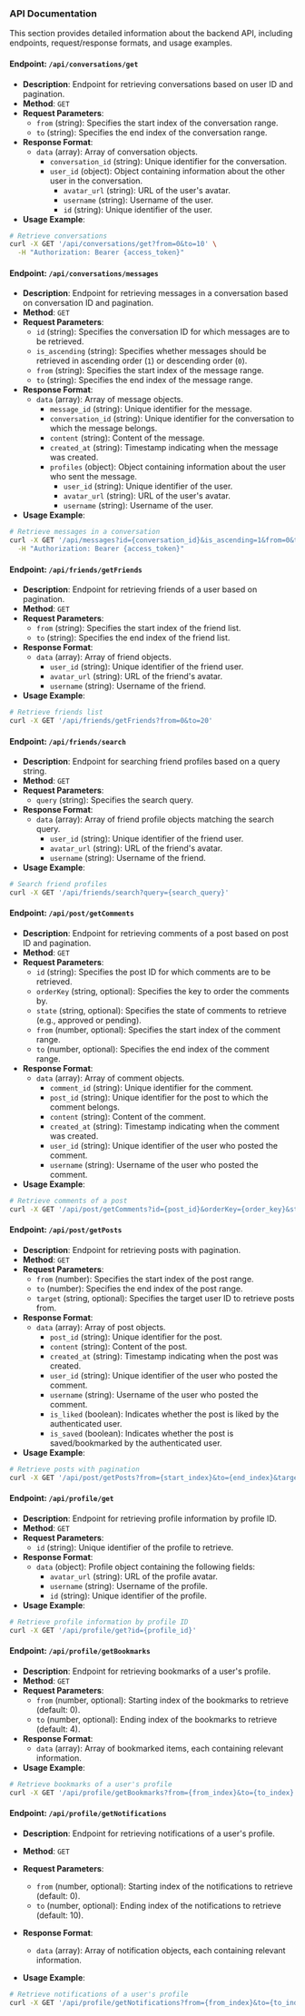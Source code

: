 ### API Documentation

This section provides detailed information about the backend API, including endpoints, request/response formats, and usage examples.

#### Endpoint: `/api/conversations/get`

- **Description**: Endpoint for retrieving conversations based on user ID and pagination.
- **Method**: `GET`
- **Request Parameters**:
  - `from` (string): Specifies the start index of the conversation range.
  - `to` (string): Specifies the end index of the conversation range.
- **Response Format**:
  - `data` (array): Array of conversation objects.
    - `conversation_id` (string): Unique identifier for the conversation.
    - `user_id` (object): Object containing information about the other user in the conversation.
      - `avatar_url` (string): URL of the user's avatar.
      - `username` (string): Username of the user.
      - `id` (string): Unique identifier of the user.
- **Usage Example**:

```bash
# Retrieve conversations
curl -X GET '/api/conversations/get?from=0&to=10' \
  -H "Authorization: Bearer {access_token}"
```

#### Endpoint: `/api/conversations/messages`

- **Description**: Endpoint for retrieving messages in a conversation based on conversation ID and pagination.
- **Method**: `GET`
- **Request Parameters**:
  - `id` (string): Specifies the conversation ID for which messages are to be retrieved.
  - `is_ascending` (string): Specifies whether messages should be retrieved in ascending order (`1`) or descending order (`0`).
  - `from` (string): Specifies the start index of the message range.
  - `to` (string): Specifies the end index of the message range.
- **Response Format**:
  - `data` (array): Array of message objects.
    - `message_id` (string): Unique identifier for the message.
    - `conversation_id` (string): Unique identifier for the conversation to which the message belongs.
    - `content` (string): Content of the message.
    - `created_at` (string): Timestamp indicating when the message was created.
    - `profiles` (object): Object containing information about the user who sent the message.
      - `user_id` (string): Unique identifier of the user.
      - `avatar_url` (string): URL of the user's avatar.
      - `username` (string): Username of the user.
- **Usage Example**:

```bash
# Retrieve messages in a conversation
curl -X GET '/api/messages?id={conversation_id}&is_ascending=1&from=0&to=20' \
  -H "Authorization: Bearer {access_token}"
```

#### Endpoint: `/api/friends/getFriends`

- **Description**: Endpoint for retrieving friends of a user based on pagination.
- **Method**: `GET`
- **Request Parameters**:
  - `from` (string): Specifies the start index of the friend list.
  - `to` (string): Specifies the end index of the friend list.
- **Response Format**:
  - `data` (array): Array of friend objects.
    - `user_id` (string): Unique identifier of the friend user.
    - `avatar_url` (string): URL of the friend's avatar.
    - `username` (string): Username of the friend.
- **Usage Example**:

```bash
# Retrieve friends list
curl -X GET '/api/friends/getFriends?from=0&to=20'
```

#### Endpoint: `/api/friends/search`

- **Description**: Endpoint for searching friend profiles based on a query string.
- **Method**: `GET`
- **Request Parameters**:
  - `query` (string): Specifies the search query.
- **Response Format**:
  - `data` (array): Array of friend profile objects matching the search query.
    - `user_id` (string): Unique identifier of the friend user.
    - `avatar_url` (string): URL of the friend's avatar.
    - `username` (string): Username of the friend.
- **Usage Example**:

```bash
# Search friend profiles
curl -X GET '/api/friends/search?query={search_query}'
```

#### Endpoint: `/api/post/getComments`

- **Description**: Endpoint for retrieving comments of a post based on post ID and pagination.
- **Method**: `GET`
- **Request Parameters**:
  - `id` (string): Specifies the post ID for which comments are to be retrieved.
  - `orderKey` (string, optional): Specifies the key to order the comments by.
  - `state` (string, optional): Specifies the state of comments to retrieve (e.g., approved or pending).
  - `from` (number, optional): Specifies the start index of the comment range.
  - `to` (number, optional): Specifies the end index of the comment range.
- **Response Format**:
  - `data` (array): Array of comment objects.
    - `comment_id` (string): Unique identifier for the comment.
    - `post_id` (string): Unique identifier for the post to which the comment belongs.
    - `content` (string): Content of the comment.
    - `created_at` (string): Timestamp indicating when the comment was created.
    - `user_id` (string): Unique identifier of the user who posted the comment.
    - `username` (string): Username of the user who posted the comment.
- **Usage Example**:

```bash
# Retrieve comments of a post
curl -X GET '/api/post/getComments?id={post_id}&orderKey={order_key}&state={state}&from={from_index}&to={to_index}'
```

#### Endpoint: `/api/post/getPosts`

- **Description**: Endpoint for retrieving posts with pagination.
- **Method**: `GET`
- **Request Parameters**:
  - `from` (number): Specifies the start index of the post range.
  - `to` (number): Specifies the end index of the post range.
  - `target` (string, optional): Specifies the target user ID to retrieve posts from.
- **Response Format**:
  - `data` (array): Array of post objects.
    - `post_id` (string): Unique identifier for the post.
    - `content` (string): Content of the post.
    - `created_at` (string): Timestamp indicating when the post was created.
    - `user_id` (string): Unique identifier of the user who posted the comment.
    - `username` (string): Username of the user who posted the comment.
    - `is_liked` (boolean): Indicates whether the post is liked by the authenticated user.
    - `is_saved` (boolean): Indicates whether the post is saved/bookmarked by the authenticated user.
- **Usage Example**:

```bash
# Retrieve posts with pagination
curl -X GET '/api/post/getPosts?from={start_index}&to={end_index}&target={user_id}'
```

#### Endpoint: `/api/profile/get`

- **Description**: Endpoint for retrieving profile information by profile ID.
- **Method**: `GET`
- **Request Parameters**:
  - `id` (string): Unique identifier of the profile to retrieve.
- **Response Format**:
  - `data` (object): Profile object containing the following fields:
    - `avatar_url` (string): URL of the profile avatar.
    - `username` (string): Username of the profile.
    - `id` (string): Unique identifier of the profile.
- **Usage Example**:

```bash
# Retrieve profile information by profile ID
curl -X GET '/api/profile/get?id={profile_id}'
```

#### Endpoint: `/api/profile/getBookmarks`

- **Description**: Endpoint for retrieving bookmarks of a user's profile.
- **Method**: `GET`
- **Request Parameters**:
  - `from` (number, optional): Starting index of the bookmarks to retrieve (default: 0).
  - `to` (number, optional): Ending index of the bookmarks to retrieve (default: 4).
- **Response Format**:
  - `data` (array): Array of bookmarked items, each containing relevant information.
- **Usage Example**:

```bash
# Retrieve bookmarks of a user's profile
curl -X GET '/api/profile/getBookmarks?from={from_index}&to={to_index}'
```

#### Endpoint: `/api/profile/getNotifications`

- **Description**: Endpoint for retrieving notifications of a user's profile.
- **Method**: `GET`
- **Request Parameters**:
  - `from` (number, optional): Starting index of the notifications to retrieve (default: 0).
  - `to` (number, optional): Ending index of the notifications to retrieve (default: 10).
- **Response Format**:

  - `data` (array): Array of notification objects, each containing relevant information.

- **Usage Example**:

```bash
# Retrieve notifications of a user's profile
curl -X GET '/api/profile/getNotifications?from={from_index}&to={to_index}'
```

